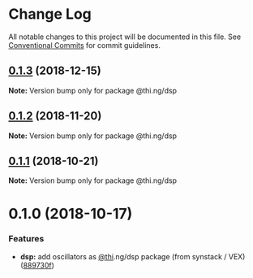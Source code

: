 # Change Log

All notable changes to this project will be documented in this file.
See [Conventional Commits](https://conventionalcommits.org) for commit guidelines.

## [0.1.3](https://github.com/thi-ng/umbrella/compare/@thi.ng/dsp@0.1.2...@thi.ng/dsp@0.1.3) (2018-12-15)

**Note:** Version bump only for package @thi.ng/dsp





## [0.1.2](https://github.com/thi-ng/umbrella/compare/@thi.ng/dsp@0.1.1...@thi.ng/dsp@0.1.2) (2018-11-20)

**Note:** Version bump only for package @thi.ng/dsp





## [0.1.1](https://github.com/thi-ng/umbrella/compare/@thi.ng/dsp@0.1.0...@thi.ng/dsp@0.1.1) (2018-10-21)

**Note:** Version bump only for package @thi.ng/dsp





# 0.1.0 (2018-10-17)


### Features

* **dsp:** add oscillators as [@thi](https://github.com/thi).ng/dsp package (from synstack / VEX) ([889730f](https://github.com/thi-ng/umbrella/commit/889730f))
